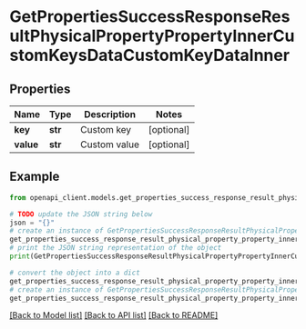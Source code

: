 # GetPropertiesSuccessResponseResultPhysicalPropertyPropertyInnerCustomKeysDataCustomKeyDataInner


## Properties

Name | Type | Description | Notes
------------ | ------------- | ------------- | -------------
**key** | **str** | Custom key | [optional] 
**value** | **str** | Custom value | [optional] 

## Example

```python
from openapi_client.models.get_properties_success_response_result_physical_property_property_inner_custom_keys_data_custom_key_data_inner import GetPropertiesSuccessResponseResultPhysicalPropertyPropertyInnerCustomKeysDataCustomKeyDataInner

# TODO update the JSON string below
json = "{}"
# create an instance of GetPropertiesSuccessResponseResultPhysicalPropertyPropertyInnerCustomKeysDataCustomKeyDataInner from a JSON string
get_properties_success_response_result_physical_property_property_inner_custom_keys_data_custom_key_data_inner_instance = GetPropertiesSuccessResponseResultPhysicalPropertyPropertyInnerCustomKeysDataCustomKeyDataInner.from_json(json)
# print the JSON string representation of the object
print(GetPropertiesSuccessResponseResultPhysicalPropertyPropertyInnerCustomKeysDataCustomKeyDataInner.to_json())

# convert the object into a dict
get_properties_success_response_result_physical_property_property_inner_custom_keys_data_custom_key_data_inner_dict = get_properties_success_response_result_physical_property_property_inner_custom_keys_data_custom_key_data_inner_instance.to_dict()
# create an instance of GetPropertiesSuccessResponseResultPhysicalPropertyPropertyInnerCustomKeysDataCustomKeyDataInner from a dict
get_properties_success_response_result_physical_property_property_inner_custom_keys_data_custom_key_data_inner_from_dict = GetPropertiesSuccessResponseResultPhysicalPropertyPropertyInnerCustomKeysDataCustomKeyDataInner.from_dict(get_properties_success_response_result_physical_property_property_inner_custom_keys_data_custom_key_data_inner_dict)
```
[[Back to Model list]](../README.md#documentation-for-models) [[Back to API list]](../README.md#documentation-for-api-endpoints) [[Back to README]](../README.md)



